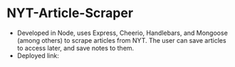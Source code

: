 # NYT-Article-Scraper

- Developed in Node, uses Express, Cheerio, Handlebars, and Mongoose (among others) to scrape articles from NYT. The user can save articles to access later, and save notes to them.
- Deployed link: 

